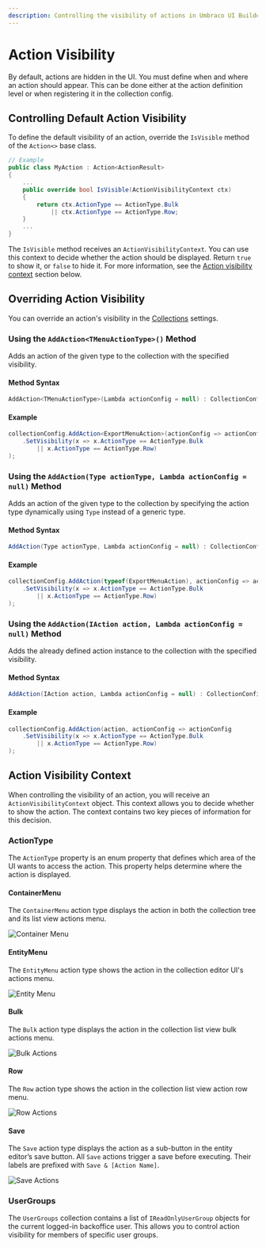 ```yaml
---
description: Controlling the visibility of actions in Umbraco UI Builder.
---
```


# Action Visibility

By default, actions are hidden in the UI. You must define when and where an action should appear. This can be done either at the action definition level or when registering it in the collection config.

## Controlling Default Action Visibility

To define the default visibility of an action, override the `IsVisible` method of the `Action<>` base class.

````csharp
// Example
public class MyAction : Action<ActionResult>
{
    ...
    public override bool IsVisible(ActionVisibilityContext ctx)
    {
        return ctx.ActionType == ActionType.Bulk 
            || ctx.ActionType == ActionType.Row;
    }
    ...
}
````

The `IsVisible` method receives an `ActionVisibilityContext`. You can use this context to decide whether the action should be displayed. Return `true` to show it, or `false` to hide it. For more information, see the [Action visibility context](#action-visibility-context) section below.

## Overriding Action Visibility

You can override an action's visibility in the [Collections](../collections/overview.md) settings.

### Using the `AddAction<TMenuActionType>()` Method

Adds an action of the given type to the collection with the specified visibility.

#### Method Syntax

```cs
AddAction<TMenuActionType>(Lambda actionConfig = null) : CollectionConfigBuilder<TEntityType>
```

#### Example

````csharp
collectionConfig.AddAction<ExportMenuAction>(actionConfig => actionConfig
    .SetVisibility(x => x.ActionType == ActionType.Bulk 
        || x.ActionType == ActionType.Row)
);
````

### Using the `AddAction(Type actionType, Lambda actionConfig = null)` Method

Adds an action of the given type to the collection by specifying the action type dynamically using `Type` instead of a generic type.

#### Method Syntax

```cs
AddAction(Type actionType, Lambda actionConfig = null) : CollectionConfigBuilder<TEntityType>
```

#### Example

````csharp
collectionConfig.AddAction(typeof(ExportMenuAction), actionConfig => actionConfig
    .SetVisibility(x => x.ActionType == ActionType.Bulk 
        || x.ActionType == ActionType.Row)
);
````

### Using the `AddAction(IAction action, Lambda actionConfig = null)` Method

Adds the already defined action instance to the collection with the specified visibility.

#### Method Syntax

```cs
AddAction(IAction action, Lambda actionConfig = null) : CollectionConfigBuilder<TEntityType>
```

#### Example

````csharp
collectionConfig.AddAction(action, actionConfig => actionConfig
    .SetVisibility(x => x.ActionType == ActionType.Bulk 
        || x.ActionType == ActionType.Row)
);
````

## Action Visibility Context

When controlling the visibility of an action, you will receive an `ActionVisibilityContext` object. This context allows you to decide whether to show the action. The context contains two key pieces of information for this decision.

### ActionType

The `ActionType` property is an enum property that defines which area of the UI wants to access the action. This property helps determine where the action is displayed.

#### ContainerMenu

The `ContainerMenu` action type displays the action in both the collection tree and its list view actions menu.

![Container Menu](../images/container_actions_menu.png)

#### EntityMenu

The `EntityMenu` action type shows the action in the collection editor UI's actions menu.

![Entity Menu](../images/entity_actions_menu.png)

#### Bulk

The `Bulk` action type displays the action in the collection list view bulk actions menu.

![Bulk Actions](../images/bulk_actions_menu.png)

#### Row

The `Row` action type  shows the action in the collection list view action row menu.

![Row Actions](../images/row_actions_menu.png)

#### Save

The `Save` action type displays the action as a sub-button in the entity editor’s save button. All `Save` actions trigger a save before executing. Their labels are prefixed with `Save & [Action Name]`.

![Save Actions](../images/save_actions_menu.png)

### UserGroups

The `UserGroups` collection contains a list of `IReadOnlyUserGroup` objects for the current logged-in backoffice user. This allows you to control action visibility for members of specific user groups.
